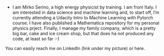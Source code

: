 - I am Mirko Serino, a high energy physicist by training. I am from Italy.
I am interested in data science and machine learning and, to start off, I’m currently attending a Udacity Intro to Machine Learning with Pytorch course.
I have also published a Mathematica repository for my personal physics prject. Finally, I manage my family company, which is a pretty big bar, cake and ice cream 
shop, but that does ha not produced any code, at least so far :-)

You can easily reach me on LinkedIn (link under my picture) or here.

<!---
mirkos86/mirkos86 is a ✨ special ✨ repository because its `README.md` (this file) appears on your GitHub profile.
You can click the Preview link to take a look at your changes.
--->
